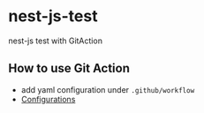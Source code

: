 # nest-js-test
nest-js test with GitAction

## How to use Git Action
* add yaml configuration under `.github/workflow`
* [Configurations](https://docs.github.com/en/actions/using-workflows/workflow-syntax-for-github-actions)